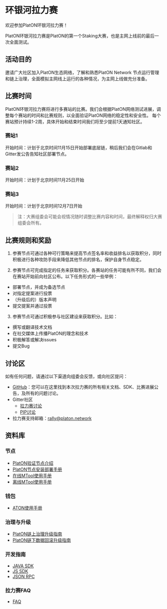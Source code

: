 # 环银河拉力赛

欢迎参加PlatON环银河拉力赛！

PlatON环银河拉力赛是PlatON的第一个Staking大赛，也是主网上线前的最后一次全面测试。

## 活动目的

邀请广大社区加入PlatON生态网络，了解和熟悉PlatON Network 节点运行管理和链上治理，全面模拟主网线上运行的各种情况，为主网上线做充分准备。

## 比赛时间
PlatON环银河拉力赛将进行多赛站的比赛。我们会根据PlatON网络测试进展，调整每个赛站的时间和比赛规则，以全面验证PlatON网络的稳定性和安全性。
每个赛站预计持续1-2周，具体开始和结束时间我们将至少提前1天通知社区。

### 赛站1
开始时间：计划于北京时间11月15日开始部署底层链，稍后我们会在Gitlab和Gitter发公告告知社区部署节点。

### 赛站2
开始时间：计划于北京时间11月25日开始

### 赛站3
开始时间：计划于北京时间12月7日开始

>注：大赛组委会可能会视情况随时调整比赛内容和时间，最终解释权归大赛组委会所有。

## 比赛规则和奖励
1. 参赛节点可通过各种可行策略来提高节点签名率和收益排名以获取积分，同时积极进行各种攻防手段来降低其他节点的排名，保护自身节点稳定。

2. 参赛节点可完成指定的任务来获取积分。各赛站的任务可能有所不同，我们会在赛站开始前向社区公布。以下任务形式的一些举例：

- 部署节点，并成为备选节点
- 对指定提案进行投票
- （升级后的）版本声明
- 提交提案并通过投票

3. 参赛节点可通过积极参与社区建设来获取积分。比如：

- 撰写或翻译技术文档
- 在社交媒体上传播PlatON的理念和技术
- 积极解答或解决issues
- 提交Bug

 

## 讨论区

如有任何问题，请通过以下渠道向组委会反馈，或向社区提问：
- [GitHub](https://github.com/PlatONnetwork/GalaxyRally)：您可以在这里找到本次拉力赛的所有相关文档、SDK、比赛进展公告，及所有的问题讨论。
- Gitter社区
    * [拉力赛讨论](https://gitter.im/PlatON_Network/Rally)
    * [PIP讨论](https://gitter.im/PlatON_Network/PIP)
- 拉力赛支持邮箱：[rally@platon.network](mailto:rally@platon.network)


## 资料库


### 节点

- [PlatON验证节点介绍]()
- [PlatON节点安装部署手册]()
- [在线MTool使用手册]()
- [离线MTool使用手册]()

### 钱包

- [ATON使用手册]()

### 治理与升级

- [PlatON链上治理升级指南]()
- [PlatON链下数据回滚升级指南]()

### 开发指南

- [JAVA SDK]()
- [JS SDK]()
- [JSON RPC]() 

### 拉力赛FAQ

- [FAQ]()

